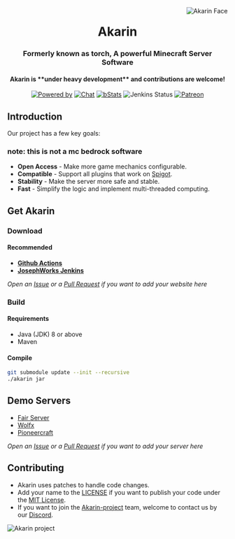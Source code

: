 <img src="https://i.loli.net/2018/05/17/5afd869c443ef.png" alt="Akarin Face" align="right">
<div align="center">
  <h1>Akarin</h1>
  <h3>Formerly known as torch, A powerful Minecraft Server Software</h3>
  <h4>Akarin is **under heavy development** and contributions are welcome!</h4>

[![Powered by](https://img.shields.io/badge/Powered_by-Akarin_project-ee6aa7.svg?style=flat)](https://akarin.app/)
[![Chat](https://img.shields.io/badge/chat-on%20discord-7289da.svg)](https://discord.gg/fw2pJAj)
[![bStats](https://img.shields.io/badge/bStats-Torch-0099ff.svg?style=flat)](https://bstats.org/plugin/bukkit/Torch)
![Jenkins Status](https://img.shields.io/jenkins/build?jobUrl=http%3A%2F%2Fci.josephworks.net%2Fjob%2FAkarin%2Fjob%2F1.15.2)
[![Patreon](https://img.shields.io/badge/Patreon-Donate-yellow.svg?style=flat)](https://www.patreon.com/akarinproject)
</div>

Introduction
---

Our project has a few key goals:

### note: this is not a mc bedrock software

* **Open Access** - Make more game mechanics configurable.
* **Compatible** - Support all plugins that work on [Spigot](https://hub.spigotmc.org/stash/projects/SPIGOT/repos/spigot/browse).
* **Stability** - Make the server more safe and stable.
* **Fast** - Simplify the logic and implement multi-threaded computing.

Get Akarin
---

### Download

#### Recommended

+ [**Github Actions**](https://github.com/Akarin-project/Akarin/actions)
+ [**JosephWorks Jenkins**](http://josephworks.ddns.net:8080/job/Akarin-project/job/Akarin-1.15.2)

*Open an [Issue](https://github.com/Akarin-project/Akarin/issues) or a [Pull Request](https://github.com/Akarin-project/Akarin/pulls) if you want to add your website here*

### Build

#### Requirements

* Java (JDK) 8 or above
* Maven

#### Compile

```sh
git submodule update --init --recursive
./akarin jar
```

Demo Servers
---

* [Fair Server](https://fairserver.ru)
* [Wolfx](https://wolfx.jp/)
* [Pioneercraft](https://www.pioneercraft.pw/)

*Open an [Issue](https://github.com/Akarin-project/Akarin/issues) or a [Pull Request](https://github.com/Akarin-project/Akarin/pulls) if you want to add your server here*

Contributing
---

* Akarin uses patches to handle code changes.
* Add your name to the [LICENSE](https://github.com/Akarin-project/Akarin/blob/master/LICENSE.md) if you want to publish your code under the [MIT License](https://github.com/Akarin-project/Akarin/blob/master/licenses/MIT.md).
* If you want to join the [Akarin-project](https://github.com/Akarin-project) team, welcome to contact us by our [Discord](https://discord.gg/fw2pJAj).

![Akarin project](https://i.loli.net/2018/05/13/5af7fbbfbcddf.png)
